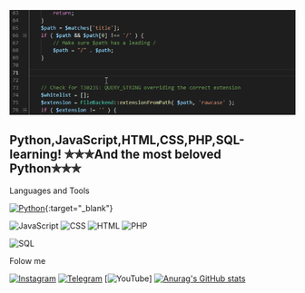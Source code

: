[![Header](https://github.com/Mirbek-W/Mirbek-w/blob/main/assets/gifprof.gif)](https://www.sololearn.com/profile/12493044)

## Python,JavaScript,HTML,CSS,PHP,SQL-learning! ✯✯✯And the most beloved Python✯✯✯

Languages and Tools

[![Python](https://img.shields.io/badge/-Python-090909?style=for-the-badge&logo=Python)](/assets/Python.png){:target="\_blank"}

![JavaScript](https://img.shields.io/badge/-JavaScript-090909?style=for-the-badge&logo=JavaScript&logoColor=FFDD55)
![CSS](https://img.shields.io/badge/-Css-090909?style=for-the-badge&logo=Css&logoColor=FFDD55)
![HTML](https://img.shields.io/badge/-Html-090909?style=for-the-badge&logo=Html&logoColor=FFDD55)
![PHP](https://img.shields.io/badge/-PHP-090909?style=for-the-badge&logo=PHP&logoColor=23AAF2)

![SQL](https://img.shields.io/badge/-SQL-090909?style=for-the-badge&logo=mysql&logoColor=23A8F2)

Folow me

[![Instagram](https://img.shields.io/badge/-Instagram-090909?style=for-the-badge&logo=Instagram&logoColor=DD4F43)](https://www.instagram.com/mirbek_w/)
[![Telegram](https://img.shields.io/badge/-Telegram-090909?style=for-the-badge&logo=Telegram&logoColor=23A8F2)](https://t.me/Mirbek_w)
[![YouTube](https://img.shields.io/youtube/channel/subscribers/UCc6raHjNhP_prXed3tP-h9A?style=social)]
[![Anurag's GitHub stats](https://github-readme-stats.vercel.app/api?username=Mirbek-W&show_icons=true&theme=radical)](https://github.com/anuraghazra/github-readme-stats)

